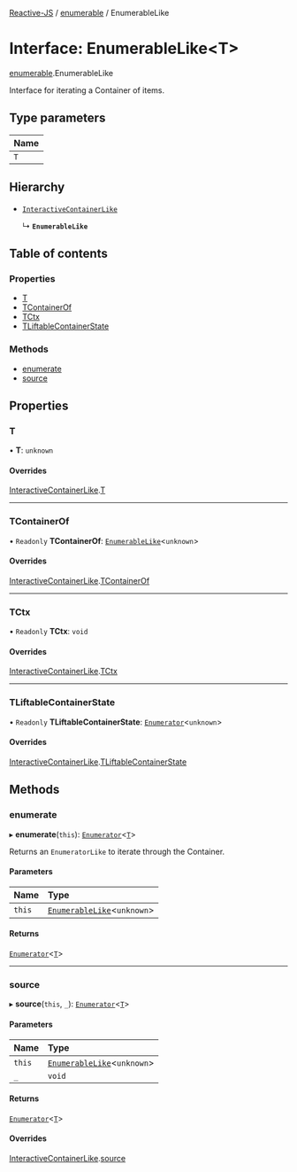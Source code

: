 [Reactive-JS](../README.md) / [enumerable](../modules/enumerable.md) / EnumerableLike

# Interface: EnumerableLike<T\>

[enumerable](../modules/enumerable.md).EnumerableLike

Interface for iterating a Container of items.

## Type parameters

| Name |
| :------ |
| `T` |

## Hierarchy

- [`InteractiveContainerLike`](interactiveContainer.InteractiveContainerLike.md)

  ↳ **`EnumerableLike`**

## Table of contents

### Properties

- [T](enumerable.EnumerableLike.md#t)
- [TContainerOf](enumerable.EnumerableLike.md#tcontainerof)
- [TCtx](enumerable.EnumerableLike.md#tctx)
- [TLiftableContainerState](enumerable.EnumerableLike.md#tliftablecontainerstate)

### Methods

- [enumerate](enumerable.EnumerableLike.md#enumerate)
- [source](enumerable.EnumerableLike.md#source)

## Properties

### T

• **T**: `unknown`

#### Overrides

[InteractiveContainerLike](interactiveContainer.InteractiveContainerLike.md).[T](interactiveContainer.InteractiveContainerLike.md#t)

___

### TContainerOf

• `Readonly` **TContainerOf**: [`EnumerableLike`](enumerable.EnumerableLike.md)<`unknown`\>

#### Overrides

[InteractiveContainerLike](interactiveContainer.InteractiveContainerLike.md).[TContainerOf](interactiveContainer.InteractiveContainerLike.md#tcontainerof)

___

### TCtx

• `Readonly` **TCtx**: `void`

#### Overrides

[InteractiveContainerLike](interactiveContainer.InteractiveContainerLike.md).[TCtx](interactiveContainer.InteractiveContainerLike.md#tctx)

___

### TLiftableContainerState

• `Readonly` **TLiftableContainerState**: [`Enumerator`](../classes/enumerator.Enumerator.md)<`unknown`\>

#### Overrides

[InteractiveContainerLike](interactiveContainer.InteractiveContainerLike.md).[TLiftableContainerState](interactiveContainer.InteractiveContainerLike.md#tliftablecontainerstate)

## Methods

### enumerate

▸ **enumerate**(`this`): [`Enumerator`](../classes/enumerator.Enumerator.md)<[`T`](enumerable.EnumerableLike.md#t)\>

Returns an `EnumeratorLike` to iterate through the Container.

#### Parameters

| Name | Type |
| :------ | :------ |
| `this` | [`EnumerableLike`](enumerable.EnumerableLike.md)<`unknown`\> |

#### Returns

[`Enumerator`](../classes/enumerator.Enumerator.md)<[`T`](enumerable.EnumerableLike.md#t)\>

___

### source

▸ **source**(`this`, `_`): [`Enumerator`](../classes/enumerator.Enumerator.md)<[`T`](enumerable.EnumerableLike.md#t)\>

#### Parameters

| Name | Type |
| :------ | :------ |
| `this` | [`EnumerableLike`](enumerable.EnumerableLike.md)<`unknown`\> |
| `_` | `void` |

#### Returns

[`Enumerator`](../classes/enumerator.Enumerator.md)<[`T`](enumerable.EnumerableLike.md#t)\>

#### Overrides

[InteractiveContainerLike](interactiveContainer.InteractiveContainerLike.md).[source](interactiveContainer.InteractiveContainerLike.md#source)
